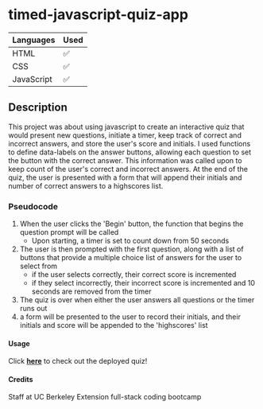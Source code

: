 # timed-javascript-quiz-app

|   Languages   | Used |
| ----------- | ----------- |
| HTML     |    ✅    |
| CSS  |    ✅     |
| JavaScript  |    ✅    |

## Description

This project was about using javascript to create an interactive quiz that would present new questions, initiate a timer, keep track of correct and incorrect answers, and store the user's score and initials. I used functions to define data-labels on the answer buttons, allowing each question to set the button with the correct answer. This information was called upon to keep count of the user's correct and incorrect answers. At the end of the quiz, the user is presented with a form that will append their initials and number of correct answers to a highscores list. 

### Pseudocode

1. When the user clicks the 'Begin' button, the function that begins the question prompt will be called
    - Upon starting, a timer is set to count down from 50 seconds
2. The user is then prompted with the first question, along with a list of buttons that provide a multiple choice list of answers for the user to select from
    - if the user selects correctly, their correct score is incremented
    - if they select incorrectly, their incorrect score is incremented and 10 seconds are removed from the timer
3. The quiz is over when either the user answers all questions or the timer runs out
4. a form will be presented to the user to record their initials, and their initials and score will be appended to the 'highscores' list

#### Usage

Click <a href="https://jkwalsh127.github.io/random-password-generator/">**here**</a> to check out the deployed quiz!


#### Credits

Staff at UC Berkeley Extension full-stack coding bootcamp

